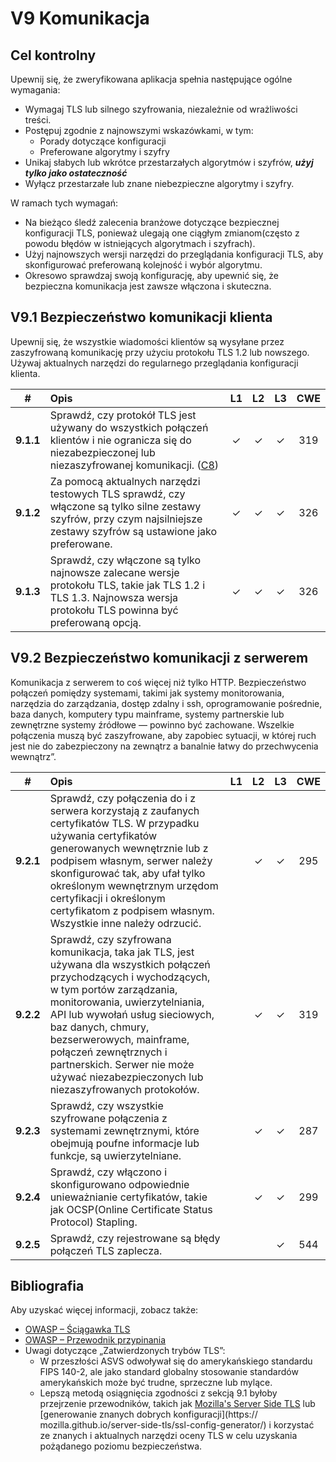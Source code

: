 # V9 Komunikacja

## Cel kontrolny

Upewnij się, że zweryfikowana aplikacja spełnia następujące ogólne wymagania:

* Wymagaj TLS lub silnego szyfrowania, niezależnie od wrażliwości treści.
* Postępuj zgodnie z najnowszymi wskazówkami, w tym:
  * Porady dotyczące konfiguracji
  * Preferowane algorytmy i szyfry
* Unikaj słabych lub wkrótce przestarzałych algorytmów i szyfrów, ***użyj tylko jako ostateczność***
* Wyłącz przestarzałe lub znane niebezpieczne algorytmy i szyfry.

W ramach tych wymagań:

* Na bieżąco śledź zalecenia branżowe dotyczące bezpiecznej konfiguracji TLS, ponieważ ulegają one ciągłym zmianom(często z powodu błędów w istniejących algorytmach i szyfrach).
* Użyj najnowszych wersji narzędzi do przeglądania konfiguracji TLS, aby skonfigurować preferowaną kolejność i wybór algorytmu.
* Okresowo sprawdzaj swoją konfigurację, aby upewnić się, że bezpieczna komunikacja jest zawsze włączona i skuteczna.

## V9.1 Bezpieczeństwo komunikacji klienta

Upewnij się, że wszystkie wiadomości klientów są wysyłane przez zaszyfrowaną komunikację przy użyciu protokołu TLS 1.2 lub nowszego.
Używaj aktualnych narzędzi do regularnego przeglądania konfiguracji klienta.

| # | Opis | L1 | L2 | L3 | CWE |
| :---: | :--- | :---: | :---:| :---: | :---: |
| **9.1.1** | Sprawdź, czy protokół TLS jest używany do wszystkich połączeń klientów i nie ogranicza się do niezabezpieczonej lub niezaszyfrowanej komunikacji. ([C8](https://owasp.org/www-project-proactive-controls/#div-numbering)) | ✓ | ✓ | ✓ | 319 |
| **9.1.2** | Za pomocą aktualnych narzędzi testowych TLS sprawdź, czy włączone są tylko silne zestawy szyfrów, przy czym najsilniejsze zestawy szyfrów są ustawione jako preferowane. | ✓ | ✓ | ✓ | 326 |
| **9.1.3** | Sprawdź, czy włączone są tylko najnowsze zalecane wersje protokołu TLS, takie jak TLS 1.2 i TLS 1.3. Najnowsza wersja protokołu TLS powinna być preferowaną opcją. | ✓ | ✓ | ✓ | 326 |

## V9.2 Bezpieczeństwo komunikacji z serwerem 

Komunikacja z serwerem to coś więcej niż tylko HTTP. Bezpieczeństwo połączeń pomiędzy systemami, takimi jak systemy monitorowania, narzędzia do zarządzania, dostęp zdalny i ssh, oprogramowanie pośrednie, baza danych, komputery typu mainframe, systemy partnerskie lub zewnętrzne systemy źródłowe — powinno być zachowane. Wszelkie połączenia muszą być zaszyfrowane, aby zapobiec sytuacji, w której ruch jest nie do zabezpieczony na zewnątrz a banalnie łatwy do przechwycenia wewnątrz”.

| # | Opis | L1 | L2 | L3 | CWE |
| :---: | :--- | :---: | :---:| :---: | :---: |
| **9.2.1** | Sprawdź, czy połączenia do i z serwera korzystają z zaufanych certyfikatów TLS. W przypadku używania certyfikatów generowanych wewnętrznie lub z podpisem własnym, serwer należy skonfigurować tak, aby ufał tylko określonym wewnętrznym urzędom certyfikacji i określonym certyfikatom z podpisem własnym. Wszystkie inne należy odrzucić. | | ✓ | ✓ | 295 |
| **9.2.2** | Sprawdź, czy szyfrowana komunikacja, taka jak TLS, jest używana dla wszystkich połączeń przychodzących i wychodzących, w tym portów zarządzania, monitorowania, uwierzytelniania, API lub wywołań usług sieciowych, baz danych, chmury, bezserwerowych, mainframe, połączeń zewnętrznych i partnerskich. Serwer nie może używać niezabezpieczonych lub niezaszyfrowanych protokołów. | | ✓ | ✓ | 319 |
| **9.2.3** | Sprawdź, czy wszystkie szyfrowane połączenia z systemami zewnętrznymi, które obejmują poufne informacje lub funkcje, są uwierzytelniane. | | ✓ | ✓ | 287 |
| **9.2.4** | Sprawdź, czy włączono i skonfigurowano odpowiednie unieważnianie certyfikatów, takie jak OCSP(Online Certificate Status Protocol) Stapling. | | ✓ | ✓ | 299 |
| **9.2.5** | Sprawdź, czy rejestrowane są błędy połączeń TLS zaplecza. | | | ✓ | 544 |

## Bibliografia

Aby uzyskać więcej informacji, zobacz także:

* [OWASP – Ściągawka TLS](https://cheatsheetseries.owasp.org/cheatsheets/Transport_Layer_Protection_Cheat_Sheet.html)
* [OWASP – Przewodnik przypinania](https://owasp.org/www-community/controls/Certificate_and_Public_Key_Pinning)
* Uwagi dotyczące „Zatwierdzonych trybów TLS”:
    * W przeszłości ASVS odwoływał się do amerykańskiego standardu FIPS 140-2, ale jako standard globalny stosowanie standardów amerykańskich może być trudne, sprzeczne lub mylące.
    * Lepszą metodą osiągnięcia zgodności z sekcją 9.1 byłoby przejrzenie przewodników, takich jak [Mozilla's Server Side TLS](https://wiki.mozilla.org/Security/Server_Side_TLS) lub [generowanie znanych dobrych konfiguracji](https:// mozilla.github.io/server-side-tls/ssl-config-generator/) i korzystać ze znanych i aktualnych narzędzi oceny TLS w celu uzyskania pożądanego poziomu bezpieczeństwa.
